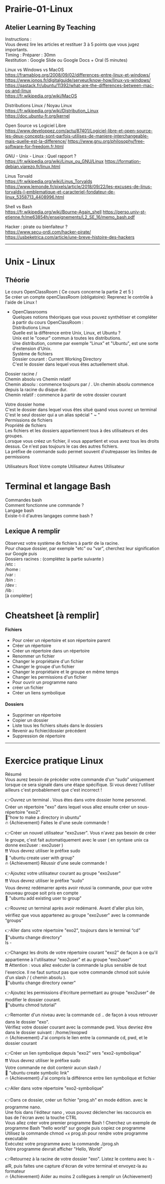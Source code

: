 # Prairie-01-Linux
## Atelier Learning By Teaching

Instructions :	
Vous devez lire les articles et restituer 3 à 5 points que vous jugez importants.  
Timing : Préparer : 30mn  
Restitution : Google Slide ou Google Docs  + Oral (5 minutes)  

Linux vs Windows vs MacOS  
	https://framablog.org/2008/09/02/differences-entre-linux-et-windows/  
	https://www.ionos.fr/digitalguide/serveur/know-how/linux-vs-windows/  
	https://qastack.fr/ubuntu/11392/what-are-the-differences-between-mac-os-and-linux  
	https://fr.wikipedia.org/wiki/MacOS  

Distributions Linux / Noyau Linux    
	https://fr.wikipedia.org/wiki/Distribution_Linux  
	https://doc.ubuntu-fr.org/kernel  
 
Open Source vs Logiciel Libre  
	https://www.developpez.com/actu/87401/Logiciel-libre-et-open-source-les-deux-concepts-sont-parfois-utilises-de-maniere-interchangeable-mais-quelle-est-la-difference/
	https://www.gnu.org/philosophy/free-software-for-freedom.fr.html

GNU - Unix - Linux : Quel rapport ?  
	https://fr.wikipedia.org/wiki/Linux_ou_GNU/Linux
	https://formation-debian.viarezo.fr/linux.html
 
Linus Torvald   
	https://fr.wikipedia.org/wiki/Linus_Torvalds
	https://www.lemonde.fr/pixels/article/2018/09/22/les-excuses-de-linus-torvalds-l-emblematique-et-caracteriel-fondateur-de-linux_5358713_4408996.html

Shell vs Bash  
	https://fr.wikipedia.org/wiki/Bourne-Again_shell
	https://perso.univ-st-etienne.fr/me63854h/enseignements/L2_SE_16/memo_bash.pdf

Hacker : pirate ou bienfaiteur ?  
	https://www.secu-ordi.com/hacker-pirate/
	https://usbeketrica.com/article/une-breve-histoire-des-hackers

 ---------------------------------------------------------------------------------------------------------------------------------------------------------------------------

 # Unix - Linux

## Théorie  
Le cours OpenClassRoom ( Ce cours concerne la partie 2 et 5 )    
Se créer un compte openClassRoom (obligatoire): Reprenez le contrôle à l'aide de Linux !   


- OpenClassrooms    
Quelques notions théoriques que vous pouvez synthétiser et compléter à partir du cours OpenClassRoom :  
Distributions Linux  
Quelle est la différence entre Unix, Linux, et Ubuntu ?  
Unix est le "coeur" commun à toutes les distributions.  
Une distribution, comme par exemple “Linux” et "Ubuntu", est une sorte d'extension d'Unix.  
Système de fichiers  
Dossier courant : Current Working Directory  
C'est le dossier dans lequel vous êtes actuellement situé.  


Dossier racine /  
Chemin absolu vs Chemin relatif  
Chemin absolu : commence toujours par / . Un chemin absolu commence depuis la racine du disque dur.  
Chemin relatif : commence à partir de votre dossier courant  


Votre dossier home  
C'est le dossier dans lequel vous êtes situé quand vous ouvrez un terminal  
C'est le seul dossier qui a un alias spécial " ~ "    
Permissions de fichiers  
Propriété de fichiers  
	Les fichiers et les dossiers appartiennent tous à des utilisateurs et des groupes.  
	Lorsque vous créez un fichier, il vous appartient et vous avez tous les droits dessus. Ce n'est pas toujours le cas des autres fichiers.  
	La préfixe de commande sudo permet souvent d'outrepasser les limites de permissions  

Utilisateurs
Root
Votre compte Utilisateur 
Autres Utilisateur

# Terminal et langage Bash  
Commandes bash  
Comment fonctionne une commande ?  
Langage bash  
Existe-t-il d'autres langages comme bash ?

## Lexique A remplir     
Observez votre système de fichiers à partir de la racine.  
Pour chaque dossier, par exemple "etc" ou "var", cherchez leur signification sur Google puis  
Dossiers racines : (complétez la partie suivante )  
	/etc :   
	/home :  
	/var :  
	/bin :     
	/dev :   
	/lib :   
	[à compléter]  

 
# Cheatsheet [à remplir]
#### Fichiers
* Pour créer un répertoire et son répertoire parent
* Créer un répertoire
* Créer un répertoire dans un répertoire
* Renommer un fichier
* Changer le propriétaire d'un fichier
* Changer le groupe d'un fichier
* Changer le propriétaire et le groupe en même temps
* Changer les permissions d'un fichier
* Pour ouvrir un programme nano
* créer un fichier
* Créer un liens symbolique
#### Dossiers
* Supprimer un répertoire
* Copier un dossier
* Liste tous les fichiers situés dans le dossiers
* Revenir au fichier/dossier précédent
* Suppression de répertoire

--------------------------------------------------------------------------------------------------------------------------------------------------------------------

# Exercice pratique Linux

Résumé  
Vous aurez besoin de précéder votre commande d'un “sudo” uniquement lorsque ce sera signalé dans une étape spécifique. Si vous devez l'utiliser ailleurs c'est probablement que c'est incorrect !  

👉Ouvrez un terminal . Vous êtes dans votre dossier home personnel.  
 Créer un répertoire "exo" dans lequel vous allez ensuite créer un sous-répertoire "exo2".  
🔎"how to make a directory in ubuntu"  
🔥 {Achievement} Faites le d'une seule commande !  

👉Créer un nouvel utilisateur "exo2user". Vous n'avez pas besoin de créer le groupe, c'est fait automatiquement avec le user ( en syntaxe unix ca donne exo2user : exo2user )  
❗❗ Vous devrez utiliser le préfixe sudo  
🔎 "ubuntu create user with group"  
🔥 {Achievement} Réussir d'une seule commande !  

👉Ajoutez votre utilisateur courant au groupe "exo2user"  
❗❗ Vous devrez utiliser le préfixe “sudo”  
Vous devrez redémarrer après avoir réussi la commande, pour que votre nouveau groupe soit pris en compte  
🔎 "ubuntu add existing user to group"  

👉Rouvrez un terminal après avoir redémarré. Avant d'aller plus loin, vérifiez que vous appartenez au groupe "exo2user" avec la commande “groups”  

👉Aller dans votre répertoire "exo2", toujours dans le terminal “cd”  
🔎"ubuntu change directory"  
ls -  

👉Changez les droits de votre répertoire courant "exo2" de façon à ce qu'il appartienne à l'utilisateur "exo2user" et au groupe "exo2user"  
❗❗ Attention : vous allez exécuter la commande la plus sensible de tout l'exercice. Il ne faut surtout pas que votre commande chmod soit suivie d'un slash / ( chemin absolu ).  
🔎"ubuntu change directory owner"  

👉Ajoutez les permissions d'écriture permettant au groupe "exo2user" de modifier le dossier courant.  
🔎"ubuntu chmod tutorial"  

👉Remonter d'un niveau avec la commande cd .. de façon à vous retrouver dans le dossier "exo".  
Vérifiez votre dossier courant avec la commande pwd. Vous devriez être dans le dossier suivant : /home/<votre-user>/exopwd  
🔥 {Achievement} J'ai compris le lien entre la commande cd, pwd, et le dossier courant  

👉Créer un lien symbolique depuis "exo2" vers "exo2-symbolique"  
❗❗ Vous devrez utiliser le préfixe sudo  
Votre commande ne doit contenir aucun slash /  
🔎 "ubuntu create symbolic link"  
🔥 {Achievement} J'ai compris la différence entre lien symbolique et fichier  

👉Aller dans votre répertoire "exo2-symbolique"  

👉Dans ce dossier, créer un fichier "prog.sh" en mode édition. avec le programme nano.  
Une fois dans l'éditeur nano , vous pouvez déclencher les raccourcis en bas de l'écran avec la touche CTRL  
Vous allez créer votre premier programme Bash ! Cherchez un exemple de programme Bash "hello world" sur google puis copiez ce programme  
Utilisez la commande chmod +x prog.sh pour rendre votre programme executable  
Exécutez votre programme avec la commande ./prog.sh  
Votre programme devrait afficher "Hello, World"  

👉Retournez à la racine de votre dossier "exo". Listez le contenu avec ls -alR, puis faites une capture d'écran de votre terminal et envoyez-la au formateur  
🔥 {Achievement} Aider au moins 2 collègues à remplir un {Achievement}  



